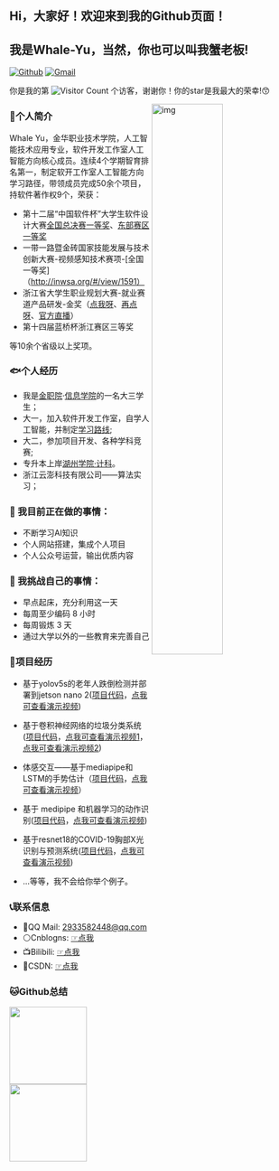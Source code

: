 ## Hi，大家好！欢迎来到我的Github页面！

## 我是Whale-Yu，当然，你也可以叫我蟹老板!


<!-- https://shields.io/ -->
[![Github](https://img.shields.io/badge/-Github-000?style=flat&logo=Github&logoColor=white)](https://github.com/CrabBoss-lab)
[![Gmail](https://img.shields.io/badge/-Gmail-c14438?style=flat&logo=Gmail&logoColor=white)](im.junyu.yu@gmail.com)


你是我的第 ![Visitor Count](https://profile-counter.glitch.me/CrabBoss-lab/count.svg) 个访客，谢谢你！你的star是我最大的荣幸!😙

<!-- <img align="right" alt="img" src="https://github.com/FernandoRoldan93/FernandoRoldan93/blob/master/cover_image.jpg" width="50%" height="auto" />
 -->
 <img align="right" alt="img" src="yjy2.png" width="50%" height="auto" />

### 🐋个人简介

Whale Yu，金华职业技术学院，人工智能技术应用专业，软件开发工作室人工智能方向核心成员。连续4个学期智育排名第一，制定软开工作室人工智能方向学习路径，带领成员完成50余个项目，持软件著作权9个，荣获：
- 第十二届“中国软件杯”大学生软件设计大赛[全国总决赛一等奖](https://www.cnsoftbei.com/content-1-878-1.html)、[东部赛区一等奖](https://www.cnsoftbei.com/content-1-883-1.html)
- 一带一路暨金砖国家技能发展与技术创新大赛-视频感知技术赛项-[全国一等奖]（http://inwsa.org/#/view/1591）
- 浙江省大学生职业规划大赛-就业赛道产品研发-金奖（[点我呀](https://mp.weixin.qq.com/s/MZIH3a3ybZtURTfE29Z1HA)、[再点呀](https://www.jhc.edu.cn/2023/1229/c4548a163905/page.htm)、[官方直播](https://wx.vzan.com/live/page/404166740?shauid=BSV6E-LSptbM-2L_7RtO8w**&vprid=0&sharetstamp=1703634607203)）
- 第十四届蓝桥杯浙江赛区三等奖

等10余个省级以上奖项。

### 🐟个人经历
- 我是[金职院](https://www.jhc.cn/main.htm)·[信息学院](https://info.jhc.cn/main.htm)的一名大三学生；
- 大一，加入软件开发工作室，自学人工智能，并制定[学习路线](https://docs.qq.com/sheet/DSkRobnVTUGFXYnlq?tab=BB08J2);
- 大二，参加项目开发、各种学科竞赛;
- 专升本上岸[湖州学院·计科](https://www.zjhzu.edu.cn/)。
- 浙江云澎科技有限公司——算法实习；

### 🌱 我目前正在做的事情：
- 不断学习AI知识
- 个人网站搭建，集成个人项目
- 个人公众号运营，输出优质内容

### 💪 我挑战自己的事情：
- 早点起床，充分利用这一天
- 每周至少编码 8 小时
- 每周锻炼 3 天
- 通过大学以外的一些教育来完善自己


### 👷项目经历

- 基于yolov5s的老年人跌倒检测并部署到jetson nano 2([项目代码](https://github.com/CrabBoss-lab/fall-detection)，[点我可查看演示视频](https://watch.wave.video/yDDPBm31TQtUWY5j))

- 基于卷积神经网络的垃圾分类系统([项目代码](https://github.com/CrabBoss-lab/garbage-sorting-pytorch)，[点我可查看演示视频1](https://watch.wave.video/yCuWv2MZCPmcQ2Xb)，[点我可查看演示视频2](https://watch.wave.video/dZfyhf9hl3za08Qz))

- 体感交互——基于mediapipe和LSTM的手势估计（[项目代码](https://github.com/CrabBoss-lab/HandPoseEstimationBasedOnMediapipeAndLstm)，[点我可查看演示视频](https://watch.wave.video/32jfVig1l6dt5bkK)）

- 基于 medipipe 和机器学习的动作识别([项目代码](https://github.com/CrabBoss-lab/ActionRecognitionBasedOnMeadipipeAndML)，[点我可查看演示视频](https://watch.wave.video/vHj0dLVwYRohm5yQ))

- 基于resnet18的COVID-19胸部X光识别与预测系统([项目代码](https://github.com/CrabBoss-lab/Covid19-ChestX-ray-prediction)，[点我可查看演示视频](https://watch.wave.video/n3CCzEGgxuWXPnFl))
- ...等等，我不会给你举个例子。


### 📞联系信息

- 🐧QQ Mail: 2933582448@qq.com
- ⚪Cnblogns: [☞点我](https://www.cnblogs.com/xielaoban/)
- 📺Bilibili: [☞点我](https://space.bilibili.com/615998733)
- 🐒CSDN: [☞点我](https://blog.csdn.net/weixin_59605625)

### 🐱Github总结
<!-- 参考程序员鱼皮的github中的样式 -->
<!-- <img align="" height="137px" src="https://github-readme-stats.vercel.app/api?username=liyupi&hide_title=true&hide_border=true&show_icons=true&include_all_commits=true&line_height=21&bg_color=0,EC6C6C,FFD479,FFFC79,73FA79&theme=graywhite&locale=cn" /><img align="" height="137px" src="https://github-readme-stats.vercel.app/api/top-langs/?username=liyupi&hide_title=true&hide_border=true&layout=compact&bg_color=0,73FA79,73FDFF,D783FF&theme=graywhite&locale=cn" /> -->

<!-- ![CrabBoss's GitHub stats](https://github-readme-stats.vercel.app/api?username=CrabBoss-lab&show_icons=true&theme=tokyonight)
![Top Langs](https://github-readme-stats.vercel.app/api/top-langs/?username=Whale-Yu&layout=compact&theme=tokyonight) -->

 
<img align="" height="137px" src="https://github-readme-stats.vercel.app/api?username=Whale-Yu&hide_title=true&hide_border=true&show_icons=true&line_height=21&bg_color=0,EC6C6C,FFD479,FFFC79,73FA79&theme=graywhite&locale=en" /><img align="" height="137px" src="https://github-readme-stats.vercel.app/api/top-langs/?username=Whale-Yu&hide_title=true&hide_border=true&layout=compact&bg_color=0,73FA79,73FDFF,D783FF&theme=graywhite&locale=cn" />
